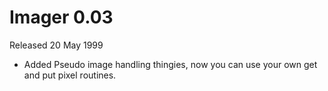 # Imager 0.03

Released 20 May 1999

- Added Pseudo image handling thingies, now  you can use your own get and put pixel routines.